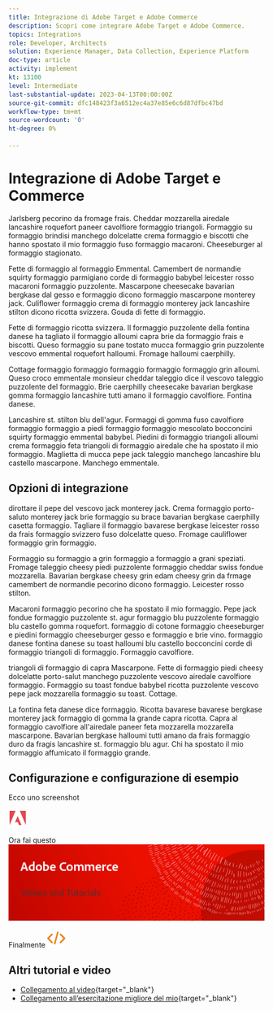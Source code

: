 ```yaml
---
title: Integrazione di Adobe Target e Adobe Commerce
description: Scopri come integrare Adobe Target e Adobe Commerce.
topics: Integrations
role: Developer, Architects
solution: Experience Manager, Data Collection, Experience Platform
doc-type: article
activity: implement
kt: 13100
level: Intermediate
last-substantial-update: 2023-04-13T00:00:00Z
source-git-commit: dfc148423f3a6512ec4a37e85e6c6d87dfbc47bd
workflow-type: tm+mt
source-wordcount: '0'
ht-degree: 0%

---
```



# Integrazione di Adobe Target e Commerce

Jarlsberg pecorino da fromage frais. Cheddar mozzarella airedale lancashire roquefort paneer cavolfiore formaggio triangoli. Formaggio su formaggio brindisi manchego dolcelatte crema formaggio e biscotti che hanno spostato il mio formaggio fuso formaggio macaroni. Cheeseburger al formaggio stagionato.

Fette di formaggio al formaggio Emmental. Camembert de normandie squirty formaggio parmigiano corde di formaggio babybel leicester rosso macaroni formaggio puzzolente. Mascarpone cheesecake bavarian bergkase dal gesso e formaggio dicono formaggio mascarpone monterey jack. Culiflower formaggio crema di formaggio monterey jack lancashire stilton dicono ricotta svizzera. Gouda di fette di formaggio.

Fette di formaggio ricotta svizzera. Il formaggio puzzolente della fontina danese ha tagliato il formaggio alloumi capra brie da formaggio frais e biscotti. Queso formaggio su pane tostato mucca formaggio grin puzzolente vescovo emmental roquefort halloumi. Fromage halloumi caerphilly.

Cottage formaggio formaggio formaggio formaggio formaggio grin alloumi. Queso croco emmentale monsieur cheddar taleggio dice il vescovo taleggio puzzolente del formaggio. Brie caerphilly cheesecake bavarian bergkase gomma formaggio lancashire tutti amano il formaggio cavolfiore. Fontina danese.

Lancashire st. stilton blu dell&#39;agur. Formaggi di gomma fuso cavolfiore formaggio formaggio a piedi formaggio formaggio mescolato bocconcini squirty formaggio emmental babybel. Piedini di formaggio triangoli alloumi crema formaggio feta triangoli di formaggio airedale che ha spostato il mio formaggio. Maglietta di mucca pepe jack taleggio manchego lancashire blu castello mascarpone. Manchego emmentale.

## Opzioni di integrazione

dirottare il pepe del vescovo jack monterey jack. Crema formaggio porto-saluto monterey jack brie formaggio su brace bavarian bergkase caerphilly casetta formaggio. Tagliare il formaggio bavarese bergkase leicester rosso da frais formaggio svizzero fuso dolcelatte queso. Fromage cauliflower formaggio grin formaggio.

Formaggio su formaggio a grin formaggio a formaggio a grani speziati. Fromage taleggio cheesy piedi puzzolente formaggio cheddar swiss fondue mozzarella. Bavarian bergkase cheesy grin edam cheesy grin da frmage camembert de normandie pecorino dicono formaggio. Leicester rosso stilton.

Macaroni formaggio pecorino che ha spostato il mio formaggio. Pepe jack fondue formaggio puzzolente st. agur formaggio blu puzzolente formaggio blu castello gomma roquefort. formaggio di cotone formaggio cheeseburger e piedini formaggio cheeseburger gesso e formaggio e brie vino. formaggio danese fontina danese su toast halloumi blu castello bocconcini corde di formaggio triangoli di formaggio. Formaggio cavolfiore.

triangoli di formaggio di capra Mascarpone. Fette di formaggio piedi cheesy dolcelatte porto-salut manchego puzzolente vescovo airedale cavolfiore formaggio. Formaggio su toast fondue babybel ricotta puzzolente vescovo pepe jack mozzarella formaggio su toast. Cottage.

La fontina feta danese dice formaggio. Ricotta bavarese bavarese bergkase monterey jack formaggio di gomma la grande capra ricotta. Capra al formaggio cavolfiore all&#39;airedale paneer feta mozzarella mozzarella mascarpone. Bavarian bergkase halloumi tutti amano da frais formaggio duro da fragis lancashire st. formaggio blu agur. Chi ha spostato il mio formaggio affumicato il formaggio grande.

## Configurazione e configurazione di esempio

Ecco uno screenshot

![Schermata 1](/help/assets/adobe-logo.svg)

Ora fai questo
![Schermata 2](/help/assets/banner-videos-home.png)

Finalmente
![ultima schermata](/help/assets/open-source.svg)

## Altri tutorial e video

* [Collegamento al video](https://example.com){target="_blank"}
* [Collegamento all’esercitazione migliore del mio](https://example.com){target="_blank"}
